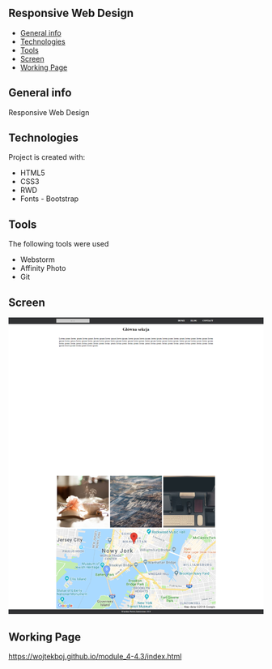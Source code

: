 ## Responsive Web Design
* [General info](#general-info)
* [Technologies](#technologies)
* [Tools](#tools)
* [Screen](#screen)
* [Working Page](#working-page)

## General info
Responsive Web Design

## Technologies
Project is created with:
* HTML5
* CSS3
* RWD
* Fonts - Bootstrap

## Tools
The following tools were used
* Webstorm
* Affinity Photo
* Git

## Screen 

![Screen](https://github.com/wojtekboj/module_4-4.3/blob/master/images/screencapture.png)

## Working Page
https://wojtekboj.github.io/module_4-4.3/index.html